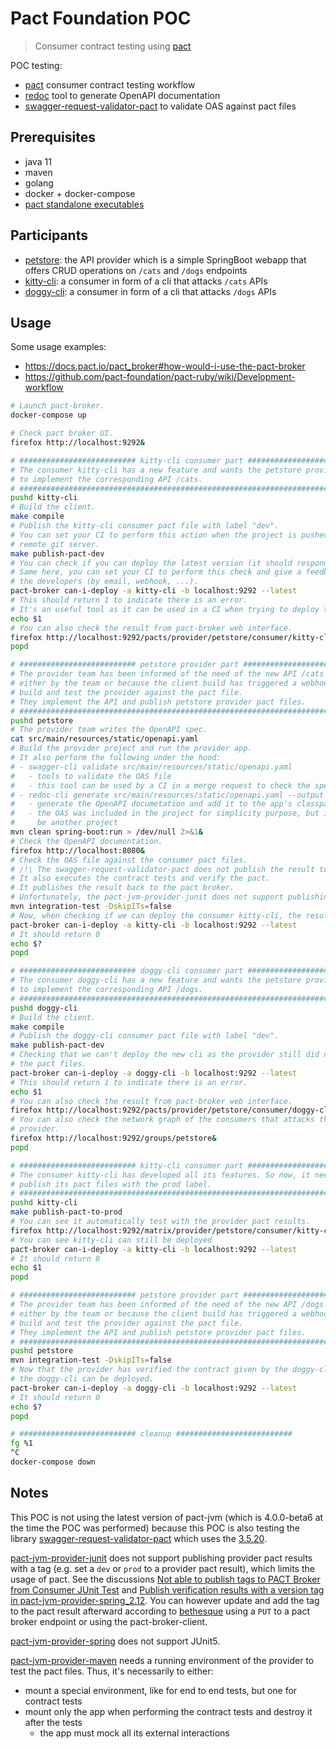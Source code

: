 # Pact Foundation POC

> Consumer contract testing using [pact][]

POC testing:

- [pact][] consumer contract testing workflow
- [redoc][] tool to generate OpenAPI documentation
- [swagger-request-validator-pact][] to validate OAS against pact files

## Prerequisites

- java 11
- maven
- golang
- docker + docker-compose
- [pact standalone executables](https://github.com/pact-foundation/pact-ruby-standalone/releases)

## Participants

- [petstore][]: the API provider which is a simple SpringBoot webapp that
  offers CRUD operations on `/cats` and `/dogs` endpoints
- [kitty-cli][]: a consumer in form of a cli that attacks `/cats` APIs
- [doggy-cli][]: a consumer in form of a cli that attacks `/dogs` APIs

## Usage

Some usage examples:

- https://docs.pact.io/pact_broker#how-would-i-use-the-pact-broker
- https://github.com/pact-foundation/pact-ruby/wiki/Development-workflow

```bash
# Launch pact-broker.
docker-compose up

# Check pact broker UI.
firefox http://localhost:9292&

# ########################## kitty-cli consumer part ##########################
# The consumer kitty-cli has a new feature and wants the petstore provider
# to implement the corresponding API /cats.
# #############################################################################
pushd kitty-cli
# Build the client.
make compile
# Publish the kitty-cli consumer pact file with label "dev".
# You can set your CI to perform this action when the project is pushed to the
# remote git server.
make publish-pact-dev
# You can check if you can deploy the latest version (it should respond "no").
# Same here, you can set your CI to perform this check and give a feedback to
# the developers (by email, webhook, ...).
pact-broker can-i-deploy -a kitty-cli -b localhost:9292 --latest
# This should return 1 to indicate there is an error.
# It's an useful tool as it can be used in a CI when trying to deploy the app.
echo $1
# You can also check the result from pact-broker web interface.
firefox http://localhost:9292/pacts/provider/petstore/consumer/kitty-cli/latest&
popd

# ########################## petstore provider part ##########################
# The provider team has been informed of the need of the new API /cats
# either by the team or because the client build has triggered a webhook that
# build and test the provider against the pact file.
# They implement the API and publish petstore provider pact files.
# #############################################################################
pushd petstore
# The provider team writes the OpenAPI spec.
cat src/main/resources/static/openapi.yaml
# Build the provider project and run the provider app.
# It also perform the following under the hood:
# - swagger-cli validate src/main/resources/static/openapi.yaml
#   - tools to validate the OAS file
#   - this tool can be used by a CI in a merge request to check the spec syntax
# - redoc-cli generate src/main/resources/static/openapi.yaml --output build/static/index.html
#   - generate the OpenAPI documetation and add it to the app's classpath
#   - the OAS was included in the project for simplicity purpose, but it can also
#     be another project
mvn clean spring-boot:run > /dev/null 2>&1&
# Check the OpenAPI documentation.
firefox http://localhost:8080&
# Check the OAS file against the consumer pact files.
# /!\ The swagger-request-validator-pact does not publish the result to the pact-broker!
# It also executes the contract tests and verify the pact.
# It publishes the result back to the pact broker.
# Unfortunately, the pact-jvm-provider-junit does not support publishing tags.
mvn integration-test -DskipITs=false
# Now, when checking if we can deploy the consumer kitty-cli, the result is positive.
pact-broker can-i-deploy -a kitty-cli -b localhost:9292 --latest
# It should return 0
echo $?
popd

# ########################## doggy-cli consumer part ##########################
# The consumer doggy-cli has a new feature and wants the petstore provider
# to implement the corresponding API /dogs.
# #############################################################################
pushd doggy-cli
# Build the client.
make compile
# Publish the doggy-cli consumer pact file with label "dev".
make publish-pact-dev
# Checking that we can't deploy the new cli as the provider still did not verify
# the pact files.
pact-broker can-i-deploy -a doggy-cli -b localhost:9292 --latest
# This should return 1 to indicate there is an error.
echo $1
# You can also check the result from pact-broker web interface.
firefox http://localhost:9292/pacts/provider/petstore/consumer/doggy-cli/latest&
# You can also check the network graph of the consumers that attacks the petstore
# provider.
firefox http://localhost:9292/groups/petstore&
popd

# ########################## kitty-cli consumer part ##########################
# The consumer kitty-cli has developed all its features. So now, it needs to
# publish its pact files with the prod label.
# #############################################################################
pushd kitty-cli
make publish-pact-to-prod
# You can see it automatically test with the provider pact results.
firefox http://localhost:9292/matrix/provider/petstore/consumer/kitty-cli&
# You can see kitty-cli can still be deployed
pact-broker can-i-deploy -a kitty-cli -b localhost:9292 --latest
# It should return 0
echo $1
popd

# ########################## petstore provider part ##########################
# The provider team has been informed of the need of the new API /dogs
# either by the team or because the client build has triggered a webhook that
# build and test the provider against the pact file.
# They implement the API and publish petstore provider pact files.
# #############################################################################
pushd petstore
mvn integration-test -DskipITs=false
# Now that the provider has verified the contract given by the doggy-cli team,
# the doggy-cli can be deployed.
pact-broker can-i-deploy -a doggy-cli -b localhost:9292 --latest
# It should return 0
echo $?
popd

# ########################## cleanup ##########################
fg %1
^C
docker-compose down
```

## Notes

This POC is not using the latest version of pact-jvm (which is 4.0.0-beta6 at
the time the POC was performed) because this POC is also testing the library
[swagger-request-validator-pact][] which uses the [3.5.20][pact-version].

[pact-jvm-provider-junit][] does not support publishing provider pact results
with a tag (e.g. set a `dev` or `prod` to a provider pact result), which limits
the usage of pact. See the discussions [Not able to publish tags to PACT Broker
from Consumer JUnit Test][] and [Publish verification results with a version
tag in pact-jvm-provider-spring_2.12][].
You can however update and add the tag to the pact result
afterward according to [bethesque][update pact result] using a `PUT` to a
pact broker endpoint or using the pact-broker-client.

[pact-jvm-provider-spring][] does not support JUnit5.

[pact-jvm-provider-maven][] needs a running environment of the provider to
test the pact files. Thus, it's necessarily to either:

- mount a special environment, like for end to end tests, but one for contract
  tests
- mount only the app when performing the contract tests and destroy it after the
  tests
  - the app must mock all its external interactions

[pact]: https://docs.pact.io/
[redoc]: https://redocly.github.io/redoc/
[petstore]: petstore
[kitty-cli]: kitty-cli
[doggy-cli]: doggy-cli
[swagger-request-validator-pact]: https://bitbucket.org/atlassian/swagger-request-validator/src/master/swagger-request-validator-pact/
[pact-version]: https://bitbucket.org/atlassian/swagger-request-validator/src/d151bff4702ab00e939c9b75fd1f41c5bc0215a7/pom.xml#lines-65
[pact-jvm-provider-junit]: https://github.com/DiUS/pact-jvm/tree/3_5_20/pact-jvm-provider-junit
[pact-jvm-provider-spring]: https://github.com/DiUS/pact-jvm/tree/3_5_20/pact-jvm-provider-spring
[pact-jvm-provider-maven]: https://github.com/DiUS/pact-jvm/tree/3_5_20/pact-jvm-provider-maven
[update pact result]: https://github.com/DiUS/pact-jvm/issues/823#issuecomment-443895021
[Not able to publish tags to PACT Broker from Consumer JUnit Test]: https://github.com/DiUS/pact-jvm/issues/459
[Publish verification results with a version tag in pact-jvm-provider-spring_2.12]: https://github.com/DiUS/pact-jvm/issues/823
